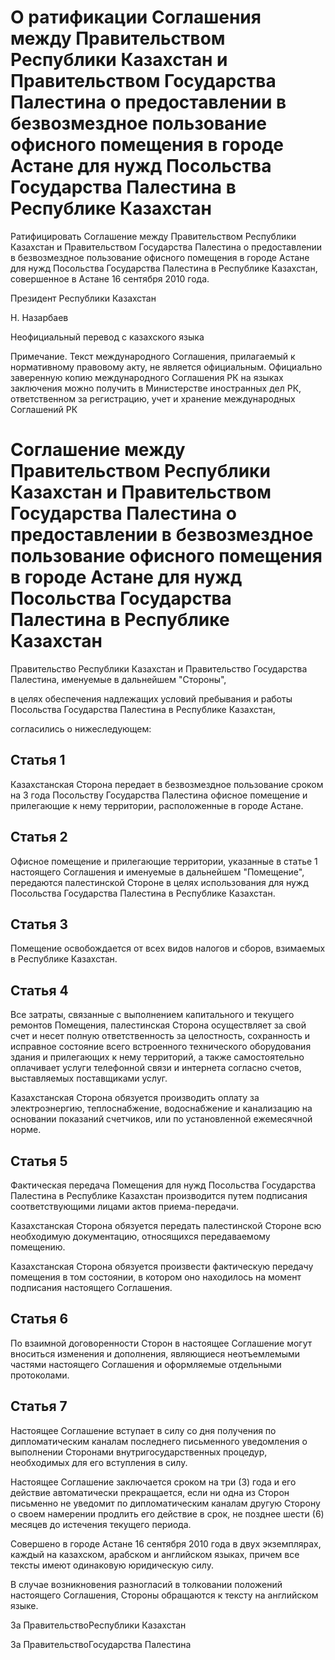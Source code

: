 # О ратификации Соглашения между Правительством Республики Казахстан и Правительством Государства Палестина о предоставлении в безвозмездное пользование офисного помещения в городе Астане для нужд Посольства Государства Палестина в Республике Казахстан

Ратифицировать Соглашение между Правительством Республики Казахстан и Правительством Государства Палестина о предоставлении в безвозмездное пользование офисного помещения в городе Астане для нужд Посольства Государства Палестина в Республике Казахстан, совершенное в Астане 16 сентября 2010 года.

Президент Республики Казахстан

Н. Назарбаев

Неофициальный перевод с казахского языка

Примечание. Текст международного Соглашения, прилагаемый к нормативному правовому акту, не является официальным. Официально заверенную копию международного Соглашения РК на языках заключения можно получить в Министерстве иностранных дел РК, ответственном за регистрацию, учет и хранение международных Соглашений РК

# Соглашение между Правительством Республики Казахстан и Правительством Государства Палестина о предоставлении в безвозмездное пользование офисного помещения в городе Астане для нужд Посольства Государства Палестина в Республике Казахстан

Правительство Республики Казахстан и Правительство Государства Палестина, именуемые в дальнейшем "Стороны",

в целях обеспечения надлежащих условий пребывания и работы Посольства Государства Палестина в Республике Казахстан,

согласились о нижеследующем:

## Статья 1

Казахстанская Сторона передает в безвозмездное пользование сроком на 3 года Посольству Государства Палестина офисное помещение и прилегающие к нему территории, расположенные в городе Астане.

## Статья 2

Офисное помещение и прилегающие территории, указанные в статье 1 настоящего Соглашения и именуемые в дальнейшем "Помещение", передаются палестинской Стороне в целях использования для нужд Посольства Государства Палестина в Республике Казахстан.

## Статья 3

Помещение освобождается от всех видов налогов и сборов, взимаемых в Республике Казахстан.

## Статья 4

Все затраты, связанные с выполнением капитального и текущего ремонтов Помещения, палестинская Сторона осуществляет за свой счет и несет полную ответственность за целостность, сохранность и исправное состояние всего встроенного технического оборудования здания и прилегающих к нему территорий, а также самостоятельно оплачивает услуги телефонной связи и интернета согласно счетов, выставляемых поставщиками услуг.

Казахстанская Сторона обязуется производить оплату за электроэнергию, теплоснабжение, водоснабжение и канализацию на основании показаний счетчиков, или по установленной ежемесячной норме.

## Статья 5

Фактическая передача Помещения для нужд Посольства Государства Палестина в Республике Казахстан производится путем подписания соответствующими лицами актов приема-передачи.

Казахстанская Сторона обязуется передать палестинской Стороне всю необходимую документацию, относящихся передаваемому помещению.

Казахстанская Сторона обязуется произвести фактическую передачу помещения в том состоянии, в котором оно находилось на момент подписания настоящего Соглашения.

## Статья 6

По взаимной договоренности Сторон в настоящее Соглашение могут вноситься изменения и дополнения, являющиеся неотъемлемыми частями настоящего Соглашения и оформляемые отдельными протоколами.

## Статья 7

Настоящее Соглашение вступает в силу со дня получения по дипломатическим каналам последнего письменного уведомления о выполнении Сторонами внутригосударственных процедур, необходимых для его вступления в силу.

Настоящее Соглашение заключается сроком на три (3) года и его действие автоматически прекращается, если ни одна из Сторон письменно не уведомит по дипломатическим каналам другую Сторону о своем намерении продлить его действие в срок, не позднее шести (6) месяцев до истечения текущего периода.

Совершено в городе Астане 16 сентября 2010 года в двух экземплярах, каждый на казахском, арабском и английском языках, причем все тексты имеют одинаковую юридическую силу.

В случае возникновения разногласий в толковании положений настоящего Соглашения, Стороны обращаются к тексту на английском языке.

За ПравительствоРеспублики Казахстан

За ПравительствоГосударства Палестина

